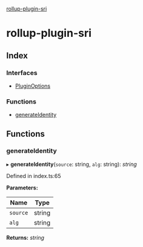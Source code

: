[rollup-plugin-sri](README.md)

# rollup-plugin-sri

## Index

### Interfaces

* [PluginOptions](interfaces/pluginoptions.md)

### Functions

* [generateIdentity](README.md#generateidentity)

## Functions

###  generateIdentity

▸ **generateIdentity**(`source`: string, `alg`: string): *string*

Defined in index.ts:65

**Parameters:**

Name | Type |
------ | ------ |
`source` | string |
`alg` | string |

**Returns:** *string*
